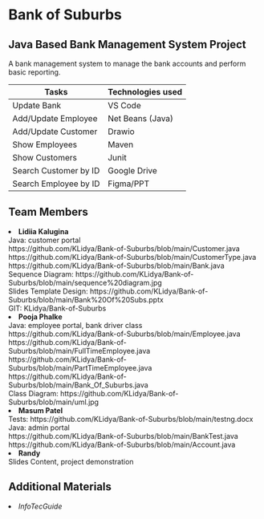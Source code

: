 # Bank of Suburbs

## Java Based Bank Management System Project
A bank management system to manage the bank accounts and perform basic reporting.

| Tasks    | Technologies used |
| -------- | ------- |
| Update Bank  | VS Code    |
| Add/Update Employee | Net Beans (Java)     |
| Add/Update Customer| Drawio    |
| Show Employees| Maven    |
| Show Customers| Junit    |
| Search Customer by ID| Google Drive    |
| Search Employee by ID| Figma/PPT    |

## Team Members
<li><b>Lidiia Kalugina</b><br>
  Java: customer portal <br>
  https://github.com/KLidya/Bank-of-Suburbs/blob/main/Customer.java <br>
  https://github.com/KLidya/Bank-of-Suburbs/blob/main/CustomerType.java <br>
  https://github.com/KLidya/Bank-of-Suburbs/blob/main/Bank.java <br>
  Sequence Diagram: https://github.com/KLidya/Bank-of-Suburbs/blob/main/sequence%20diagram.jpg <br> 
  Slides Template Design: https://github.com/KLidya/Bank-of-Suburbs/blob/main/Bank%20Of%20Subs.pptx <br>
  GIT: KLidya/Bank-of-Suburbs </li>
<li><b>Pooja Phalke</b><br>
  Java: employee portal, bank driver class <br> 
  https://github.com/KLidya/Bank-of-Suburbs/blob/main/Employee.java <br>
  https://github.com/KLidya/Bank-of-Suburbs/blob/main/FullTimeEmployee.java <br>
  https://github.com/KLidya/Bank-of-Suburbs/blob/main/PartTimeEmployee.java <br>
  https://github.com/KLidya/Bank-of-Suburbs/blob/main/Bank_Of_Suburbs.java <br>
  Class Diagram: https://github.com/KLidya/Bank-of-Suburbs/blob/main/uml.jpg</li>
<li><b>Masum Patel</b> <br> 
  Tests: https://github.com/KLidya/Bank-of-Suburbs/blob/main/testng.docx <br> 
  Java: admin portal <br>
  https://github.com/KLidya/Bank-of-Suburbs/blob/main/BankTest.java <br> 
  https://github.com/KLidya/Bank-of-Suburbs/blob/main/Account.java </li>
<li><b>Randy</b> <br> Slides Content, project demonstration</li>

## Additional Materials
<li><i>InfoTecGuide</i></li>

